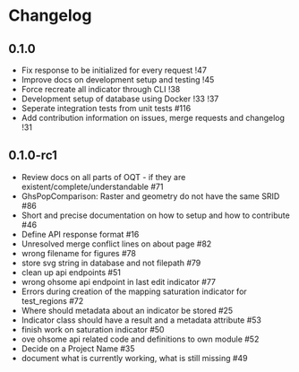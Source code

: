 # Changelog

## 0.1.0

- Fix response to be initialized for every request !47
- Improve docs on development setup and testing !45
- Force recreate all indicator through CLI !38
- Development setup of database using Docker !33 !37
- Seperate integration tests from unit tests #116
- Add contribution information on issues, merge requests and changelog !31

## 0.1.0-rc1

- Review docs on all parts of OQT - if they are existent/complete/understandable #71
- GhsPopComparison: Raster and geometry do not have the same SRID #86
- Short and precise documentation on how to setup and how to contribute #46
- Define API response format #16
- Unresolved merge conflict lines on about page #82
- wrong filename for figures #78
- store svg string in database and not filepath #79
- clean up api endpoints #51
- wrong ohsome api endpoint in last edit indicator #77
- Errors during creation of the mapping saturation indicator for test_regions #72
- Where should metadata about an indicator be stored #25
- Indicator class should have a result and a metadata attribute #53
- finish work on saturation indicator #50
- ove ohsome api related code and definitions to own module #52
- Decide on a Project Name #35
- document what is currently working, what is still missing #49
